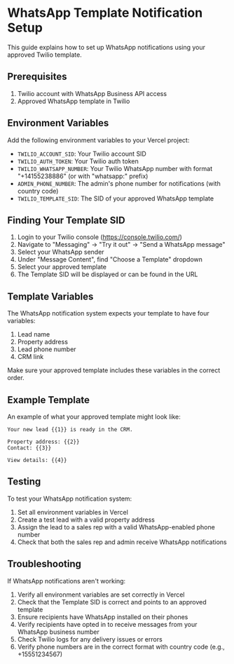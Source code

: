 # WhatsApp Template Notification Setup

This guide explains how to set up WhatsApp notifications using your approved Twilio template.

## Prerequisites

1. Twilio account with WhatsApp Business API access
2. Approved WhatsApp template in Twilio

## Environment Variables

Add the following environment variables to your Vercel project:

- `TWILIO_ACCOUNT_SID`: Your Twilio account SID
- `TWILIO_AUTH_TOKEN`: Your Twilio auth token
- `TWILIO_WHATSAPP_NUMBER`: Your Twilio WhatsApp number with format "+14155238886" (or with "whatsapp:" prefix)
- `ADMIN_PHONE_NUMBER`: The admin's phone number for notifications (with country code)
- `TWILIO_TEMPLATE_SID`: The SID of your approved WhatsApp template

## Finding Your Template SID

1. Login to your Twilio console (https://console.twilio.com/)
2. Navigate to "Messaging" → "Try it out" → "Send a WhatsApp message"
3. Select your WhatsApp sender
4. Under "Message Content", find "Choose a Template" dropdown
5. Select your approved template
6. The Template SID will be displayed or can be found in the URL

## Template Variables

The WhatsApp notification system expects your template to have four variables:

1. Lead name
2. Property address
3. Lead phone number
4. CRM link

Make sure your approved template includes these variables in the correct order.

## Example Template

An example of what your approved template might look like:

```
Your new lead {{1}} is ready in the CRM. 

Property address: {{2}}
Contact: {{3}}

View details: {{4}}
```

## Testing

To test your WhatsApp notification system:

1. Set all environment variables in Vercel
2. Create a test lead with a valid property address
3. Assign the lead to a sales rep with a valid WhatsApp-enabled phone number
4. Check that both the sales rep and admin receive WhatsApp notifications

## Troubleshooting

If WhatsApp notifications aren't working:

1. Verify all environment variables are set correctly in Vercel
2. Check that the Template SID is correct and points to an approved template
3. Ensure recipients have WhatsApp installed on their phones
4. Verify recipients have opted in to receive messages from your WhatsApp business number
5. Check Twilio logs for any delivery issues or errors
6. Verify phone numbers are in the correct format with country code (e.g., +15551234567)